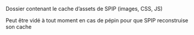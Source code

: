Dossier contenant le cache d’assets de SPIP (images, CSS, JS)

Peut être vidé à tout moment en cas de pépin pour que SPIP reconstruise son cache
